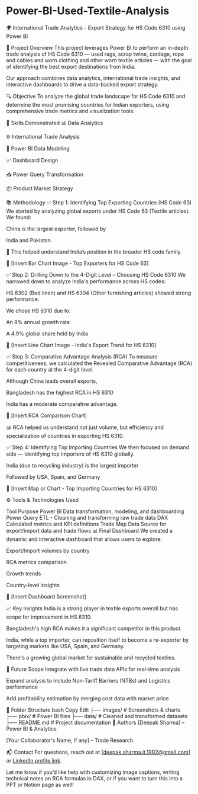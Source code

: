 # Power-BI-Used-Textile-Analysis
🌍 International Trade Analytics - Export Strategy for HS Code 6310 using Power BI

📌 Project Overview
This project leverages Power BI to perform an in-depth trade analysis of HS Code 6310 — used rags, scrap twine, cordage, rope and cables and worn clothing and other worn textile articles — with the goal of identifying the best export destinations from India.

Our approach combines data analytics, international trade insights, and interactive dashboards to drive a data-backed export strategy.

🔍 Objective
To analyze the global trade landscape for HS Code 6310 and determine the most promising countries for Indian exporters, using comprehensive trade metrics and visualization tools.

🧠 Skills Demonstrated
📊 Data Analytics

🌐 International Trade Analysis

🧩 Power BI Data Modeling

📈 Dashboard Design

📥 Power Query Transformation

📦 Product Market Strategy

📚 Methodology
✅ Step 1: Identifying Top Exporting Countries (HS Code 63)
We started by analyzing global exports under HS Code 63 (Textile articles).
We found:

China is the largest exporter, followed by

India and Pakistan.

📌 This helped understand India’s position in the broader HS code family.

📸 [Insert Bar Chart Image - Top Exporters for HS Code 63]

✅ Step 2: Drilling Down to the 4-Digit Level – Choosing HS Code 6310
We narrowed down to analyze India's performance across HS codes:

HS 6302 (Bed linen) and HS 6304 (Other furnishing articles) showed strong performance.

We chose HS 6310 due to:

An 8% annual growth rate

A 4.9% global share held by India

📸 [Insert Line Chart Image - India's Export Trend for HS 6310]

✅ Step 3: Comparative Advantage Analysis (RCA)
To measure competitiveness, we calculated the Revealed Comparative Advantage (RCA) for each country at the 4-digit level.

Although China leads overall exports,

Bangladesh has the highest RCA in HS 6310

India has a moderate comparative advantage.

📸 [Insert RCA Comparison Chart]

📊 RCA helped us understand not just volume, but efficiency and specialization of countries in exporting HS 6310.

✅ Step 4: Identifying Top Importing Countries
We then focused on demand side — identifying top importers of HS 6310 globally.

India (due to recycling industry) is the largest importer

Followed by USA, Spain, and Germany

📸 [Insert Map or Chart - Top Importing Countries for HS 6310]

⚙️ Tools & Technologies Used

Tool	Purpose
Power BI	Data transformation, modeling, and dashboarding
Power Query	ETL - Cleaning and transforming raw trade data
DAX	Calculated metrics and KPI definitions
Trade Map Data	Source for export/import data and trade flows
📊 Final Dashboard
We created a dynamic and interactive dashboard that allows users to explore:

Export/Import volumes by country

RCA metrics comparison

Growth trends

Country-level insights

📸 [Insert Dashboard Screenshot]

📈 Key Insights
India is a strong player in textile exports overall but has scope for improvement in HS 6310.

Bangladesh's high RCA makes it a significant competitor in this product.

India, while a top importer, can reposition itself to become a re-exporter by targeting markets like USA, Spain, and Germany.

There's a growing global market for sustainable and recycled textiles.

🔮 Future Scope
Integrate with live trade data APIs for real-time analysis

Expand analysis to include Non-Tariff Barriers (NTBs) and Logistics performance

Add profitability estimation by merging cost data with market price

📁 Folder Structure
bash
Copy
Edit
├── images/                         # Screenshots & charts
├── pbix/                           # Power BI files
├── data/                           # Cleaned and transformed datasets
├── README.md                       # Project documentation
🙌 Authors
[Deepak Sharma] – Power BI & Analytics

[Your Collaborator's Name, if any] – Trade Research

📬 Contact
For questions, reach out at [deepak.sharma.it.1992@gmail.com] or [LinkedIn profile link](https://www.linkedin.com/in/deepak-sharma-58786aa0/).

Let me know if you’d like help with customizing image captions, writing technical notes on RCA formulas in DAX, or if you want to turn this into a PPT or Notion page as well!

